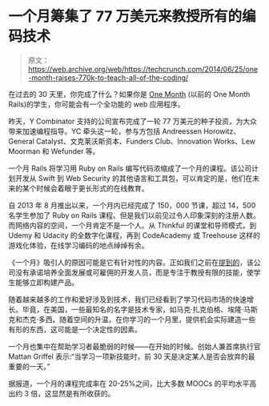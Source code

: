 # 一个月筹集了 77 万美元来教授所有的编码技术

> 原文：<https://web.archive.org/web/https://techcrunch.com/2014/06/25/one-month-raises-770k-to-teach-all-of-the-coding/>

在过去的 30 天里，你完成了什么？如果你是 [One Month](https://web.archive.org/web/20221007034839/https://onemonth.com/) (以前的 One Month Rails)的学生，你可能会有一个全功能的 web 应用程序。

昨天，Y Combinator 支持的公司宣布完成了一轮 77 万美元的种子投资，为大众带来加速编程指导。YC 牵头这一轮，参与方包括 Andreessen Horowitz、General Catalyst、文克莱沃斯资本、Funders Club、Innovation Works、Lew Moorman 和 Wefunder 等。

一个月 Rails 将学习用 Ruby on Rails 编写代码浓缩成了一个月的课程。该公司计划开发从 Swift 到 Web Security 的其他语言和工具包，可以肯定的是，他们在未来的某个时候会着眼于更长形式的在线教育。

自 2013 年 8 月推出以来，一个月内已经完成了 150，000 节课，超过 14，500 名学生参加了 Ruby on Rails 课程。但是我们以前见过令人印象深刻的注册人数。而网络内容的空间，一个月肯定不是一个人。从 Thinkful 的课堂和导师模式，到 Udemy 和 Udacity 的全数字化课程，再到 CodeAcademy 或 Treehouse 这样的游戏化体验，在线学习编码的地点绰绰有余。

《一个月》吸引人的原因可能是它有针对性的内容。正如我们之前在[提到的](https://web.archive.org/web/20221007034839/https://beta.techcrunch.com/2013/08/05/yc-backed-one-month-rails-teaches-you-how-to-build-your-startup-while-you-learn-to-code/)，该公司没有承诺培养全面发展或可雇佣的开发人员，而是专注于教授有限的技能，使学生能够立即构建产品。

随着越来越多的工作和爱好涉及到技术，我们已经看到了学习代码市场的快速增长。毕竟，在美国，一些最知名的名字是技术专家，如马克·扎克伯格、埃隆·马斯克和杰克·多西。随着空间的升温，在你学习的一个月里，提供机会实际建造一些有形的东西，这可能是一个决定性的因素。

一个月也集中在帮助学习者最脆弱的时候——在开始的时候。创始人兼首席执行官 Mattan Griffel 表示:“当学习一项新技能时，前 30 天是决定某人是否会放弃的最重要的一天。”

据报道，一个月的课程完成率在 20-25%之间，比大多数 MOOCs 的平均水平高出约 3 倍，这显然是有所收获的。